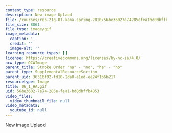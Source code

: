 ```yaml
---
content_type: resource
description: New image Uplaod
file: /courses/res-21g-01-kana-spring-2010/56be36027e74285efea1bd0dbffb4853_06_1_HA.gif
file_size: 8861
file_type: image/gif
image_metadata:
  caption: ''
  credit: ''
  image-alt: ''
learning_resource_types: []
license: https://creativecommons.org/licenses/by-nc-sa/4.0/
ocw_type: OCWImage
parent_title: Stroke Order "na" - "no", "ha" - "ho"
parent_type: SupplementalResourceSection
parent_uid: 36316f92-fd10-2da0-e1ed-ee24f1b6b217
resourcetype: Image
title: 06_1_HA.gif
uid: 56be3602-7e74-285e-fea1-bd0dbffb4853
video_files:
  video_thumbnail_file: null
video_metadata:
  youtube_id: null
---
```

New image Uplaod